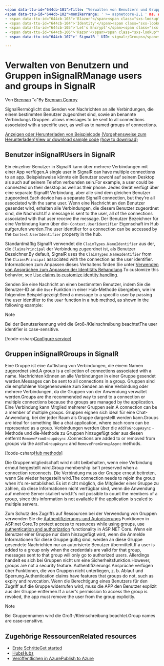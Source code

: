 ```yaml
---
<span data-ttu-id="644cb-101">Title: "Verwalten von Benutzern und Gruppen in SignalR ' Author: bradygaester Description: ' Overview of ASP.net Core SignalR User and Group Management".</span><span class="sxs-lookup"><span data-stu-id="644cb-101">title: 'Manage users and groups in SignalR' author: bradygaster description: 'Overview of ASP.NET Core SignalR User and Group management.'</span></span>
<span data-ttu-id="644cb-102">monikerrange: ' >= aspnetcore-2,1 ' ms. Author: bradyg ms. Custom: MVC ms. Date: 05/17/2020 NO-LOC:</span><span class="sxs-lookup"><span data-stu-id="644cb-102">monikerRange: '>= aspnetcore-2.1' ms.author: bradyg ms.custom: mvc ms.date: 05/17/2020 no-loc:</span></span>
- <span data-ttu-id="644cb-103">'Blazor'</span><span class="sxs-lookup"><span data-stu-id="644cb-103">'Blazor'</span></span>
- <span data-ttu-id="644cb-104">'Identity'</span><span class="sxs-lookup"><span data-stu-id="644cb-104">'Identity'</span></span>
- <span data-ttu-id="644cb-105">'Let's Encrypt'</span><span class="sxs-lookup"><span data-stu-id="644cb-105">'Let's Encrypt'</span></span>
- <span data-ttu-id="644cb-106">'Razor'</span><span class="sxs-lookup"><span data-stu-id="644cb-106">'Razor'</span></span>
- <span data-ttu-id="644cb-107">' SignalR ' UID: signalr/Groups</span><span class="sxs-lookup"><span data-stu-id="644cb-107">'SignalR' uid: signalr/groups</span></span>

---
```


# <a name="manage-users-and-groups-in-signalr"></a><span data-ttu-id="644cb-108">Verwalten von Benutzern und Gruppen inSignalR</span><span class="sxs-lookup"><span data-stu-id="644cb-108">Manage users and groups in SignalR</span></span>

<span data-ttu-id="644cb-109">Von [Brennan](https://github.com/BrennanConroy) "a"</span><span class="sxs-lookup"><span data-stu-id="644cb-109">By [Brennan Conroy](https://github.com/BrennanConroy)</span></span>

SignalR<span data-ttu-id="644cb-110">ermöglicht das Senden von Nachrichten an alle Verbindungen, die einem bestimmten Benutzer zugeordnet sind, sowie an benannte Verbindungs Gruppen.</span><span class="sxs-lookup"><span data-stu-id="644cb-110"> allows messages to be sent to all connections associated with a specific user, as well as to named groups of connections.</span></span>

<span data-ttu-id="644cb-111">[Anzeigen oder Herunterladen von Beispielcode](https://github.com/dotnet/AspNetCore.Docs/tree/master/aspnetcore/signalr/groups/sample/) [(Vorgehensweise zum Herunterladen)](xref:index#how-to-download-a-sample)</span><span class="sxs-lookup"><span data-stu-id="644cb-111">[View or download sample code](https://github.com/dotnet/AspNetCore.Docs/tree/master/aspnetcore/signalr/groups/sample/) [(how to download)](xref:index#how-to-download-a-sample)</span></span>

## <a name="users-in-signalr"></a><span data-ttu-id="644cb-112">Benutzer inSignalR</span><span class="sxs-lookup"><span data-stu-id="644cb-112">Users in SignalR</span></span>

<span data-ttu-id="644cb-113">Ein einzelner Benutzer in SignalR kann über mehrere Verbindungen mit einer App verfügen.</span><span class="sxs-lookup"><span data-stu-id="644cb-113">A single user in SignalR can have multiple connections to an app.</span></span> <span data-ttu-id="644cb-114">Beispielsweise könnte ein Benutzer sowohl auf seinem Desktop als auch auf seinem Telefon verbunden sein.</span><span class="sxs-lookup"><span data-stu-id="644cb-114">For example, a user could be connected on their desktop as well as their phone.</span></span> <span data-ttu-id="644cb-115">Jedes Gerät verfügt über eine separate SignalR Verbindung, aber alle sind dem gleichen Benutzer zugeordnet.</span><span class="sxs-lookup"><span data-stu-id="644cb-115">Each device has a separate SignalR connection, but they're all associated with the same user.</span></span> <span data-ttu-id="644cb-116">Wenn eine Nachricht an den Benutzer gesendet wird, erhalten alle Verbindungen, die diesem Benutzer zugeordnet sind, die Nachricht.</span><span class="sxs-lookup"><span data-stu-id="644cb-116">If a message is sent to the user, all of the connections associated with that user receive the message.</span></span> <span data-ttu-id="644cb-117">Der Benutzer Bezeichner für eine Verbindung kann über die- `Context.UserIdentifier` Eigenschaft im Hub aufgerufen werden.</span><span class="sxs-lookup"><span data-stu-id="644cb-117">The user identifier for a connection can be accessed by the `Context.UserIdentifier` property in the hub.</span></span>

<span data-ttu-id="644cb-118">Standardmäßig SignalR verwendet die `ClaimTypes.NameIdentifier` aus der, die `ClaimsPrincipal` der Verbindung zugeordnet ist, als Benutzer Bezeichner.</span><span class="sxs-lookup"><span data-stu-id="644cb-118">By default, SignalR uses the `ClaimTypes.NameIdentifier` from the `ClaimsPrincipal` associated with the connection as the user identifier.</span></span> <span data-ttu-id="644cb-119">Informationen zum Anpassen dieses Verhaltens finden Sie unter [Verwenden von Ansprüchen zum Anpassen der Identitäts Behandlung](xref:signalr/authn-and-authz#use-claims-to-customize-identity-handling).</span><span class="sxs-lookup"><span data-stu-id="644cb-119">To customize this behavior, see [Use claims to customize identity handling](xref:signalr/authn-and-authz#use-claims-to-customize-identity-handling).</span></span>

<span data-ttu-id="644cb-120">Senden Sie eine Nachricht an einen bestimmten Benutzer, indem Sie die Benutzer-ID an die `User` Funktion in einer Hub-Methode übergeben, wie im folgenden Beispiel gezeigt:</span><span class="sxs-lookup"><span data-stu-id="644cb-120">Send a message to a specific user by passing the user identifier to the `User` function in a hub method, as shown in the following example:</span></span>

> [!NOTE]
> <span data-ttu-id="644cb-121">Bei der Benutzerkennung wird die Groß-/Kleinschreibung beachtet</span><span class="sxs-lookup"><span data-stu-id="644cb-121">The user identifier is case-sensitive.</span></span>

[!code-csharp[Configure service](groups/sample/Hubs/ChatHub.cs?range=29-32)]

## <a name="groups-in-signalr"></a><span data-ttu-id="644cb-122">Gruppen inSignalR</span><span class="sxs-lookup"><span data-stu-id="644cb-122">Groups in SignalR</span></span>

<span data-ttu-id="644cb-123">Eine Gruppe ist eine Auflistung von Verbindungen, die einem Namen zugeordnet sind.</span><span class="sxs-lookup"><span data-stu-id="644cb-123">A group is a collection of connections associated with a name.</span></span> <span data-ttu-id="644cb-124">Nachrichten können an alle Verbindungen in einer Gruppe gesendet werden.</span><span class="sxs-lookup"><span data-stu-id="644cb-124">Messages can be sent to all connections in a group.</span></span> <span data-ttu-id="644cb-125">Gruppen sind die empfohlene Vorgehensweise zum Senden an eine Verbindung oder mehrere Verbindungen, da die Gruppen von der Anwendung verwaltet werden.</span><span class="sxs-lookup"><span data-stu-id="644cb-125">Groups are the recommended way to send to a connection or multiple connections because the groups are managed by the application.</span></span> <span data-ttu-id="644cb-126">Eine Verbindung kann Mitglied mehrerer Gruppen sein.</span><span class="sxs-lookup"><span data-stu-id="644cb-126">A connection can be a member of multiple groups.</span></span> <span data-ttu-id="644cb-127">Gruppen eignen sich ideal für eine Chat-Anwendung, bei der jeder Raum als Gruppe dargestellt werden kann.</span><span class="sxs-lookup"><span data-stu-id="644cb-127">Groups are ideal for something like a chat application, where each room can be represented as a group.</span></span> <span data-ttu-id="644cb-128">Verbindungen werden über die `AddToGroupAsync` -Methode und die-Methode zu Gruppen hinzugefügt oder aus diesen entfernt `RemoveFromGroupAsync` .</span><span class="sxs-lookup"><span data-stu-id="644cb-128">Connections are added to or removed from groups via the `AddToGroupAsync` and `RemoveFromGroupAsync` methods.</span></span>

[!code-csharp[Hub methods](groups/sample/Hubs/ChatHub.cs?range=15-27)]

<span data-ttu-id="644cb-129">Die Gruppenmitgliedschaft wird nicht beibehalten, wenn eine Verbindung erneut hergestellt wird.</span><span class="sxs-lookup"><span data-stu-id="644cb-129">Group membership isn't preserved when a connection reconnects.</span></span> <span data-ttu-id="644cb-130">Die Verbindung muss der Gruppe erneut beitreten, wenn Sie wieder hergestellt wird.</span><span class="sxs-lookup"><span data-stu-id="644cb-130">The connection needs to rejoin the group when it's re-established.</span></span> <span data-ttu-id="644cb-131">Es ist nicht möglich, die Mitglieder einer Gruppe zu zählen, da diese Informationen nicht verfügbar sind, wenn die Anwendung auf mehrere Server skaliert wird.</span><span class="sxs-lookup"><span data-stu-id="644cb-131">It's not possible to count the members of a group, since this information is not available if the application is scaled to multiple servers.</span></span>

<span data-ttu-id="644cb-132">Zum Schutz des Zugriffs auf Ressourcen bei der Verwendung von Gruppen verwenden Sie die [Authentifizierungs-und Autorisierungs](xref:signalr/authn-and-authz) Funktionen in ASP.net Core.</span><span class="sxs-lookup"><span data-stu-id="644cb-132">To protect access to resources while using groups, use [authentication and authorization](xref:signalr/authn-and-authz) functionality in ASP.NET Core.</span></span> <span data-ttu-id="644cb-133">Wenn ein Benutzer einer Gruppe nur dann hinzugefügt wird, wenn die Anmelde Informationen für diese Gruppe gültig sind, werden an diese Gruppe gesendete Nachrichten nur an autorisierte Benutzer übermittelt.</span><span class="sxs-lookup"><span data-stu-id="644cb-133">If a user is added to a group only when the credentials are valid for that group, messages sent to that group will only go to authorized users.</span></span> <span data-ttu-id="644cb-134">Allerdings handelt es sich bei Gruppen nicht um eine Sicherheitsfunktion.</span><span class="sxs-lookup"><span data-stu-id="644cb-134">However, groups are not a security feature.</span></span> <span data-ttu-id="644cb-135">Authentifizierungs Ansprüche verfügen über Funktionen, die von Gruppen nicht unterliegen, z. b. Ablauf und Sperrung.</span><span class="sxs-lookup"><span data-stu-id="644cb-135">Authentication claims have features that groups do not, such as expiry and revocation.</span></span> <span data-ttu-id="644cb-136">Wenn die Berechtigung eines Benutzers für den Zugriff auf die Gruppe widerrufen wird, muss die APP den Benutzer explizit aus der Gruppe entfernen.</span><span class="sxs-lookup"><span data-stu-id="644cb-136">If a user's permission to access the group is revoked, the app must remove the user from the group explicitly.</span></span>

> [!NOTE]
> <span data-ttu-id="644cb-137">Bei Gruppennamen wird die Groß-/Kleinschreibung beachtet.</span><span class="sxs-lookup"><span data-stu-id="644cb-137">Group names are case-sensitive.</span></span>

## <a name="related-resources"></a><span data-ttu-id="644cb-138">Zugehörige Ressourcen</span><span class="sxs-lookup"><span data-stu-id="644cb-138">Related resources</span></span>

* [<span data-ttu-id="644cb-139">Erste Schritte</span><span class="sxs-lookup"><span data-stu-id="644cb-139">Get started</span></span>](xref:tutorials/signalr)
* [<span data-ttu-id="644cb-140">Hubs</span><span class="sxs-lookup"><span data-stu-id="644cb-140">Hubs</span></span>](xref:signalr/hubs)
* [<span data-ttu-id="644cb-141">Veröffentlichen in Azure</span><span class="sxs-lookup"><span data-stu-id="644cb-141">Publish to Azure</span></span>](xref:signalr/publish-to-azure-web-app)
